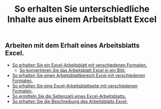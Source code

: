 ﻿---
title: So erhalten Sie unterschiedliche Inhalte aus einem Arbeitsblatt Excel
second_title: Aspose.Cells Cloud Documen
linktitle: Ge
type: docs
url: /de/worksheets/get/
keywords: How to get different content from an Excel worksheet
description: Aspose.Cells Cloud REST API unterstützt das Abrufen unterschiedlicher Inhalte aus einem Excel Arbeitsblatt. SDK unterstützt verschiedene Entwicklungssprachen. Dazu gehören Android, C#, Go, Java, NodeJS, Perl, PHP, Python, Ruby und Swift
weight: 20
kwords: Excel, Office Cloud, REST API, Tabellenkalkulation, PDF, CSV, Json, Markdwon, So erhalten Sie unterschiedliche Inhalte aus einem Excel-Arbeitsblatt
---
## Arbeiten mit dem Erhalt eines Arbeitsblatts Excel.

- [So erhalten Sie ein Excel-Arbeitsblatt mit verschiedenen Formaten.](/cells/de/worksheets/get-worksheet/) 
    - [So konvertieren Sie das Arbeitsblatt Excel in ein Bild.](/cells/de/worksheets/to-image/)
- [So erhalten Sie einen Arbeitsblattbereich Excel mit verschiedenen Formaten.](/cells/de/worksheets/area-to-different-formats/)
- [So erhalten Sie eine Excel-Arbeitsblattseite mit verschiedenen Formaten.](/cells/de/get-worksheet-for-page-index/) 
- [So ermitteln Sie die Seitenzahl eines Excel-Arbeitsblatts.](/cells/de/worksheets/page-count/) 
- [So erhalten Sie die Beschreibung des Arbeitsblatts Excel.](/cells/de/worksheets/get-all/) 


